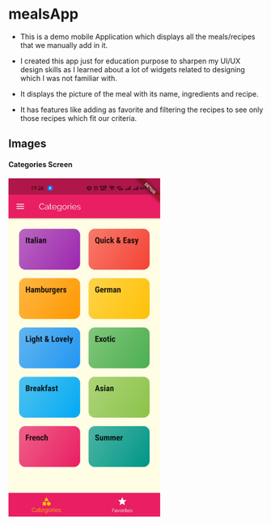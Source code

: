 # mealsApp

- This is a demo mobile Application which displays all the meals/recipes that we manually add in it.

- I created this app just for education purpose to sharpen my UI/UX design skills as I learned about a lot of widgets related to designing which I was not familiar with. 

- It displays the picture of the meal with its name, ingredients and recipe.

- It has features like adding as favorite and filtering the recipes to see only those recipes which fit our criteria.

## Images

#### Categories Screen
<img src="images/Categories_screen.jpg" alt="categories_screen" width="300"/>